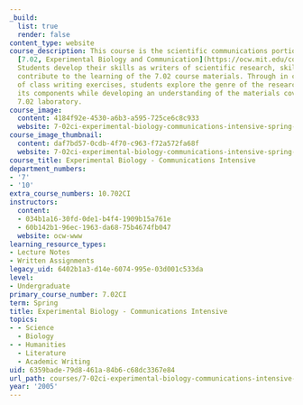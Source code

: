 ```yaml
---
_build:
  list: true
  render: false
content_type: website
course_description: This course is the scientific communications portion of course
  [7.02, Experimental Biology and Communication](https://ocw.mit.edu/courses/7-02-experimental-biology-communication-spring-2005/).
  Students develop their skills as writers of scientific research, skills that also
  contribute to the learning of the 7.02 course materials. Through in class and out
  of class writing exercises, students explore the genre of the research article and
  its components while developing an understanding of the materials covered in the
  7.02 laboratory.
course_image:
  content: 4184f92e-4530-a6b3-a595-725ce6c8c933
  website: 7-02ci-experimental-biology-communications-intensive-spring-2005
course_image_thumbnail:
  content: daf7bd57-0cdb-4f70-c963-f72a572fa68f
  website: 7-02ci-experimental-biology-communications-intensive-spring-2005
course_title: Experimental Biology - Communications Intensive
department_numbers:
- '7'
- '10'
extra_course_numbers: 10.702CI
instructors:
  content:
  - 034b1a16-30fd-0de1-b4f4-1909b15a761e
  - 60b142b1-96ec-1963-da68-75b4674fb047
  website: ocw-www
learning_resource_types:
- Lecture Notes
- Written Assignments
legacy_uid: 6402b1a3-d14e-6074-995e-03d001c533da
level:
- Undergraduate
primary_course_number: 7.02CI
term: Spring
title: Experimental Biology - Communications Intensive
topics:
- - Science
  - Biology
- - Humanities
  - Literature
  - Academic Writing
uid: 6359bade-79d8-461a-84b6-c68dc3367e84
url_path: courses/7-02ci-experimental-biology-communications-intensive-spring-2005
year: '2005'
---
```

